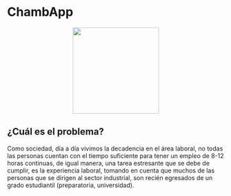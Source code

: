 # ChambApp
<p align="center">
  <img src="https://export-download.canva.com/T7B1I/DAGzWrT7B1I/7/0/0001-7153320897087254043.jpg?X-Amz-Algorithm=AWS4-HMAC-SHA256&X-Amz-Credential=AKIAQYCGKMUH5AO7UJ26%2F20250919%2Fus-east-1%2Fs3%2Faws4_request&X-Amz-Date=20250919T113210Z&X-Amz-Expires=38348&X-Amz-Signature=77da24ab07fe4ef3abebcddc80260d77fde2ed395145a08000ee7cd4a23f56d4&X-Amz-SignedHeaders=host&response-content-disposition=attachment%3B%20filename%2A%3DUTF-8%27%27Chamba.jpg&response-expires=Fri%2C%2019%20Sep%202025%2022%3A11%3A18%20GMT" width="200">
  
## ¿Cuál es el problema?
  
Como sociedad, día a día vivimos la decadencia en el área laboral, no todas las personas cuentan con el tiempo suficiente para tener un empleo de 8-12 horas continuas, de igual manera, una tarea estresante que se debe de cumplir, es la experiencia laboral, tomando en cuenta que muchos de las personas que se dirigen al sector industrial, son recién egresados de un grado estudiantil (preparatoria, universidad). 
